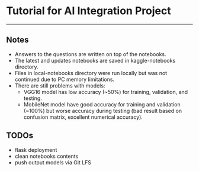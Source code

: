 # Tutorial for AI Integration Project


--- 

## Notes
- Answers to the questions are written on top of the notebooks.
- The latest and updates notebooks are saved in kaggle-notebooks directory. 
- Files in local-notebooks directory were run locally but was not continued due to PC memory limitations.
- There are still problems with models:
  - VGG16 model has low accuracy (~50%) for training, validation, and testing.
  - MobileNet model have good accuracy for training and validation (~100%) but worse accuracy during testing (bad result based on confusion matrix, excellent numerical accuracy).



## TODOs
- flask deployment
- clean notebooks contents
- push output models via Git LFS